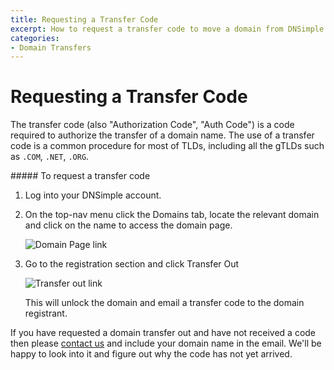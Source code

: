 ```yaml
---
title: Requesting a Transfer Code
excerpt: How to request a transfer code to move a domain from DNSimple to a different registrar.
categories:
- Domain Transfers
---
```


# Requesting a Transfer Code

The transfer code (also "Authorization Code", "Auth Code") is a code required to authorize the transfer of a domain name. The use of a transfer code is a common procedure for most of TLDs, including all the gTLDs such as `.COM`, `.NET`, `.ORG`.

<div class="steps" markdown="1">
##### To request a transfer code

1.  Log into your DNSimple account.
1.  On the top-nav menu click the <label>Domains</label> tab, locate the relevant domain and click on the name to access the domain page.

    ![Domain Page link](http://cl.ly/image/3P2O3o2D0P15/dnsimple-domains-domain-link.png)

1.  Go to the registration section and click <label>Transfer Out</label>

    ![Transfer out link](http://cl.ly/image/2b1a1i10130N/dnsimple-domain-transfer-out.png)

    This will unlock the domain and email a transfer code to the domain registrant.
</code>

If you have requested a domain transfer out and have not received a code then please [contact us](https://dnsimple.com/contact) and include your domain name in the email. We'll be happy to look into it and figure out why the code has not yet arrived.

